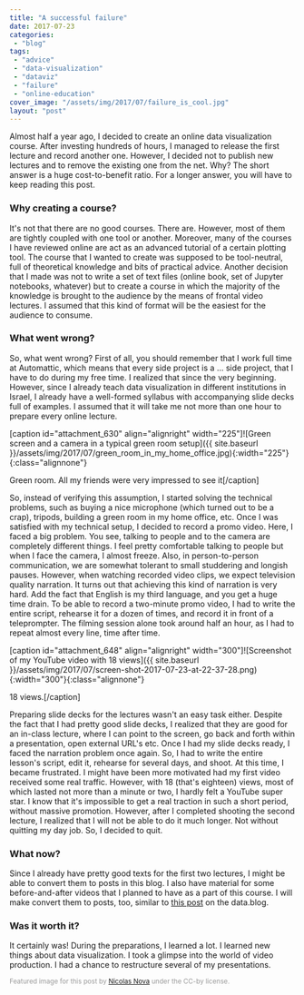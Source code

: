 ```yaml
---
title: "A successful failure"
date: 2017-07-23
categories: 
 - "blog"
tags: 
 - "advice"
 - "data-visualization"
 - "dataviz"
 - "failure"
 - "online-education"
cover_image: "/assets/img/2017/07/failure_is_cool.jpg"
layout: "post"
---
```


Almost half a year ago, I decided to create an online data visualization course. After investing hundreds of hours, I managed to release the first lecture and record another one. However, I decided not to publish new lectures and to remove the existing one from the net. Why? The short answer is a huge cost-to-benefit ratio. For a longer answer, you will have to keep reading this post.

### Why creating a course?

It's not that there are no good courses. There are. However, most of them are tightly coupled with one tool or another. Moreover, many of the courses I have reviewed online are act as an advanced tutorial of a certain plotting tool. The course that I wanted to create was supposed to be tool-neutral, full of theoretical knowledge and bits of practical advice. Another decision that I made was not to write a set of text files (online book, set of Jupyter notebooks, whatever) but to create a course in which the majority of the knowledge is brought to the audience by the means of frontal video lectures. I assumed that this kind of format will be the easiest for the audience to consume.

### What went wrong?

So, what went wrong? First of all, you should remember that I work full time at Automattic, which means that every side project is a ... side project, that I have to do during my free time. I realized that since the very beginning. However, since I already teach data visualization in different institutions in Israel, I already have a well-formed syllabus with accompanying slide decks full of examples. I assumed that it will take me not more than one hour to prepare every online lecture.

[caption id="attachment_630" align="alignright" width="225"]![Green screen and a camera in a typical green room setup]({{ site.baseurl }}/assets/img/2017/07/green_room_in_my_home_office.jpg){:width="225"}{:class="alignnone"}

 Green room. All my friends were very impressed to see it[/caption]

So, instead of verifying this assumption, I started solving the technical problems, such as buying a nice microphone (which turned out to be a crap), tripods, building a green room in my home office, etc. Once I was satisfied with my technical setup, I decided to record a promo video. Here, I faced a big problem. You see, talking to people and to the camera are completely different things. I feel pretty comfortable talking to people but when I face the camera, I almost freeze. Also, in person-to-person communication, we are somewhat tolerant to small studdering and longish pauses. However, when watching recorded video clips, we expect television quality narration. It turns out that achieving this kind of narration is very hard. Add the fact that English is my third language, and you get a huge time drain. To be able to record a two-minute promo video, I had to write the entire script, rehearse it for a dozen of times, and record it in front of a teleprompter. The filming session alone took around half an hour, as I had to repeat almost every line, time after time.

[caption id="attachment_648" align="alignright" width="300"]![Screenshot of my YouTube video with 18 views]({{ site.baseurl }}/assets/img/2017/07/screen-shot-2017-07-23-at-22-37-28.png){:width="300"}{:class="alignnone"}

 18 views.[/caption]

Preparing slide decks for the lectures wasn't an easy task either. Despite the fact that I had pretty good slide decks, I realized that they are good for an in-class lecture, where I can point to the screen, go back and forth within a presentation, open external URL's etc. Once I had my slide decks ready, I faced the narration problem once again. So, I had to write the entire lesson's script, edit it, rehearse for several days, and shoot. At this time, I became frustrated. I might have been more motivated had my first video received some real traffic. However, with 18 (that's eighteen) views, most of which lasted not more than a minute or two, I hardly felt a YouTube super star. I know that it's impossible to get a real traction in such a short period, without massive promotion. However, after I completed shooting the second lecture, I realized that I will not be able to do it much longer. Not without quitting my day job. So, I decided to quit.

### What now?

Since I already have pretty good texts for the first two lectures, I might be able to convert them to posts in this blog. I also have material for some before-and-after videos that I planned to have as a part of this course. I will make convert them to posts, too, similar to [this post](https://data.blog/2016/10/25/evolution-of-a-plot-better-data-visualization-one-step-at-a-time/) on the data.blog.

### Was it worth it?

It certainly was! During the preparations, I learned a lot. I learned new things about data visualization. I took a glimpse into the world of video production. I had a chance to restructure several of my presentations.

<small>  
<span style="color:#999999;">Featured image for this post by <a href="https://www.flickr.com/photos/nnova/">Nicolas Nova</a> under the CC-by license.</span></small>

 
